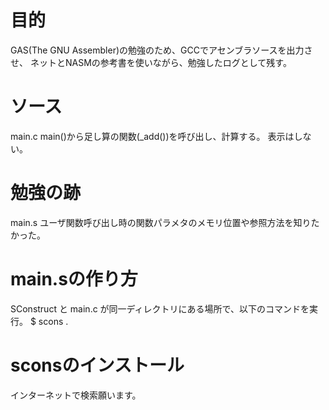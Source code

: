 # 目的
 GAS(The GNU Assembler)の勉強のため、GCCでアセンブラソースを出力させ、
ネットとNASMの参考書を使いながら、勉強したログとして残す。

# ソース
 main.c
  main()から足し算の関数(_add())を呼び出し、計算する。
  表示はしない。

# 勉強の跡
 main.s
  ユーザ関数呼び出し時の関数パラメタのメモリ位置や参照方法を知りたかった。

# main.sの作り方
 SConstruct と main.c が同一ディレクトリにある場所で、以下のコマンドを実行。
$ scons .

# sconsのインストール
 インターネットで検索願います。

